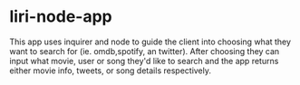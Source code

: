 # liri-node-app

This app uses inquirer and node to guide the client into choosing what they want to search for (ie. omdb,spotify, an twitter). After choosing they can input what movie, user or song they'd like to search and the app returns either movie info, tweets, or song details respectively.